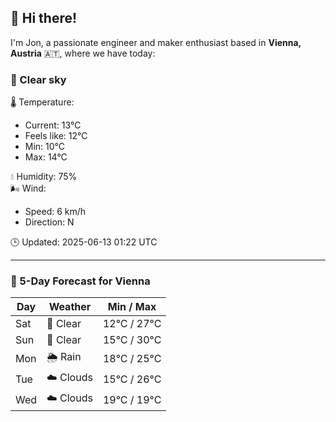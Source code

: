 ## 👋 Hi there!

I'm Jon, a passionate engineer and maker enthusiast based in **Vienna, Austria** 🇦🇹, where we have today:

### 🌙 Clear sky 

🌡️ Temperature: 
* Current: 13°C
* Feels like: 12°C
* Min: 10°C 
* Max: 14°C  

💧 Humidity: 75%  
🌬️ Wind: 
* Speed: 6 km/h 
* Direction: N  

🕒 Updated: 2025-06-13 01:22 UTC

---

### 📅 5-Day Forecast for Vienna

| Day | Weather | Min / Max |
|-----|---------|------------|
| Sat | 🌙 Clear | 12°C / 27°C |
| Sun | 🌙 Clear | 15°C / 30°C |
| Mon | 🌦️ Rain | 18°C / 25°C |
| Tue | ☁️ Clouds | 15°C / 26°C |
| Wed | ☁️ Clouds | 19°C / 19°C |
